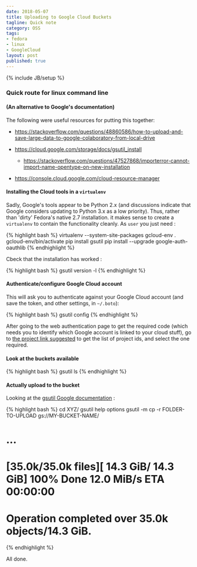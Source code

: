 ```yaml
---
date: 2018-05-07
title: Uploading to Google Cloud Buckets
tagline: Quick note
category: OSS
tags:
- fedora
- linux
- GoogleCloud
layout: post
published: true
---
```

{% include JB/setup %}

### Quick route for linux command line 

#### (An alternative to Google's documentation)

The following were useful resources for putting this together: 

*  https://stackoverflow.com/questions/48860586/how-to-upload-and-save-large-data-to-google-colaboratory-from-local-drive

*  https://cloud.google.com/storage/docs/gsutil_install
   *  https://stackoverflow.com/questions/47527868/importerror-cannot-import-name-opentype-on-new-installation

*  https://console.cloud.google.com/cloud-resource-manager


#### Installing the Cloud tools in a ```virtualenv```

Sadly, Google's tools appear to be Python 2.x (and discussions indicate that Google considers
updating to Python 3.x as a low priority).  Thus, rather than 'dirty' Fedora's native 2.7 installation.
it makes sense to create a ```virtualenv``` to contain the functionality cleanly.  As ```user``` you just need :

{% highlight bash %}
virtualenv --system-site-packages gcloud-env
. gcloud-env/bin/activate
pip install gsutil
pip install --upgrade google-auth-oauthlib
{% endhighlight %}


Cbeck that the installation has worked :

{% highlight bash %}
gsutil version -l
{% endhighlight %}


#### Authenticate/configure Google Cloud account

This will ask you to authenticate against your Google Cloud account (and
save the token, and other settings, in ```~/.boto```):

{% highlight bash %}
gsutil config
{% endhighlight %}

After going to the web authentication page to get the 
required code (which needs you to identify which Google account is linked to your
cloud stuff), go to [the project link suggested](https://cloud.google.com/console#/project)
to get the list of project ids, and select the one required.


#### Look at the buckets available

{% highlight bash %}
gsutil ls
{% endhighlight %}


#### Actually upload to the bucket

Looking at the [gsutil Google documentation](https://cloud.google.com/storage/docs/gsutil/commands/cp) :

{% highlight bash %}
cd XYZ/
gsutil help options
gsutil -m cp -r FOLDER-TO-UPLOAD gs://MY-BUCKET-NAME/
# ...
# [35.0k/35.0k files][ 14.3 GiB/ 14.3 GiB] 100% Done  12.0 MiB/s ETA 00:00:00
# Operation completed over 35.0k objects/14.3 GiB.    
{% endhighlight %}


All done.

